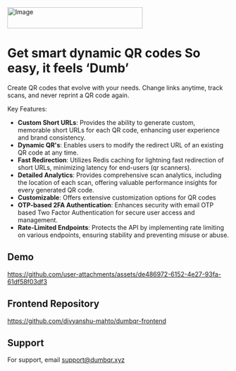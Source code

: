 
<img width="307" height="48" alt="Image" src="https://github.com/user-attachments/assets/02b5b76f-6f53-4e15-84c2-068ea56c3238" />

# Get smart dynamic QR codes So easy, it feels ‘Dumb’

Create QR codes that evolve with your needs. Change links anytime, track scans, and never reprint a QR code again.

Key Features:
* **Custom Short URLs**: Provides the ability to generate custom, memorable short URLs for each QR code, enhancing user experience and brand consistency. 
* **Dynamic QR's**: Enables users to modify the redirect URL of an existing QR code at any time. 
* **Fast Redirection**: Utilizes Redis caching for lightning fast redirection of short URLs, minimizing latency for end-users (qr scanners). 
* **Detailed Analytics**: Provides comprehensive scan analytics, including the location of each scan, offering valuable performance insights for every generated QR code. 
* **Customizable**: Offers extensive customization options for QR codes
* **OTP-based 2FA Authentication**: Enhances security with email OTP based Two Factor Authentication for secure user access and management. 
* **Rate-Limited Endpoints**: Protects the API by implementing rate limiting on various endpoints, ensuring stability and preventing misuse or abuse.


## Demo

https://github.com/user-attachments/assets/de486972-6152-4e27-93fa-61df58f03df3

## Frontend Repository

https://github.com/divyanshu-mahto/dumbqr-frontend

## Support

For support, email support@dumbqr.xyz 
